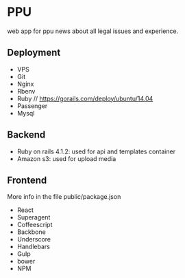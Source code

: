 # PPU
web app for ppu news about all legal issues and experience.

## Deployment
- VPS
- Git
- Nginx
- Rbenv
- Ruby // https://gorails.com/deploy/ubuntu/14.04
- Passenger
- Mysql

## Backend
- Ruby on rails 4.1.2: used for api and templates container
- Amazon s3: used for upload media

## Frontend
More info in the file public/package.json
- React
- Superagent
- Coffeescript
- Backbone
- Underscore
- Handlebars
- Gulp
- bower
- NPM
